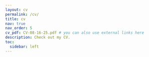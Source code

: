 ```yaml
---
layout: cv
permalink: /cv/
title: cv
nav: true
nav_order: 5
cv_pdf: CV-08-16-25.pdf # you can also use external links here
description: Check out my CV.
toc:
  sidebar: left
---
```

